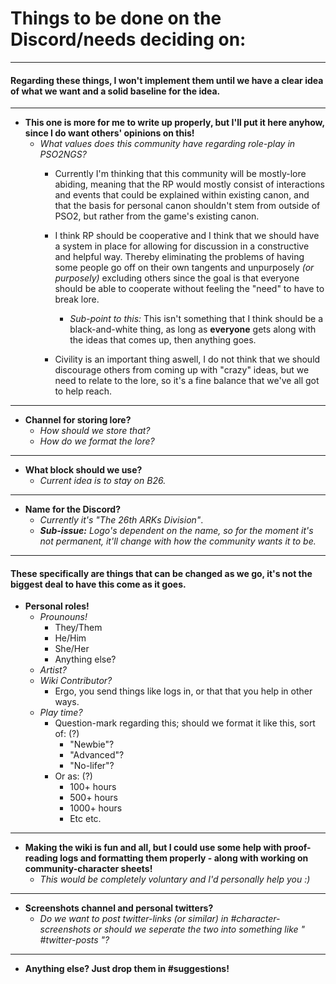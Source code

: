 # Things to be done on the Discord/needs deciding on:
---

#### Regarding these things, I won't implement them until we have a clear idea of what we want and a solid baseline for the idea. 


---
- **This one is more for me to write up properly, but I'll put it here anyhow, since I do want others' opinions on this!**
	- *What values does this community have regarding role-play in PSO2NGS?*
		- Currently I'm thinking that this community will be mostly-lore abiding, meaning that the RP would mostly consist of interactions and events that could be explained within existing canon, and that the basis for personal canon shouldn't stem from outside of PSO2, but rather from the game's existing canon.
		- I think RP should be cooperative and I think that we should have a system in place for allowing for discussion in a constructive and helpful way. Thereby eliminating the problems of having some people go off on their own tangents and unpurposely *(or purposely)* excluding others since the goal is that everyone should be able to cooperate without feeling the "need" to have to break lore.
			- *Sub-point to this:* This isn't something that I think should be a black-and-white thing, as long as **everyone** gets along with the ideas that comes up, then anything goes. 

		- Civility is an important thing aswell, I do not think that we should discourage others from coming up with "crazy" ideas, but we need to relate to the lore, so it's a fine balance that we've all got to help reach.

---

- **Channel for storing lore?**
	- *How should we store that?*
	- *How do we format the lore?*

---
- **What block should we use?**
	- *Current idea is to stay on B26.*

---
- **Name for the Discord?**
	- *Currently it's "The 26th ARKs Division"*.
	- ***Sub-issue:*** *Logo's dependent on the name, so for the moment it's not permanent, it'll change with how the community wants it to be.*

---

#### **These specifically are things that can be changed as we go, it's not the biggest deal to have this come as it goes.**
- **Personal roles!**
	- *Prounouns!*
		- They/Them
		- He/Him
		- She/Her
		- Anything else?
	- *Artist?*
	- *Wiki Contributor?*
		- Ergo, you send things like logs in, or that that you help in other ways.
	- *Play time?*
		- Question-mark regarding this; should we format it like this, sort of: (?)
			- "Newbie"?
			- "Advanced"?
			- "No-lifer"?
		- Or as: (?)
			- 100+ hours
			- 500+ hours
			- 1000+ hours
			- Etc etc.

---
- **Making the wiki is fun and all, but I could use some help with proof-reading logs and formatting them properly - along with working on community-character sheets!**
	- *This would be completely voluntary and I'd personally help you :)*

---
- **Screenshots channel and personal twitters?**
	- *Do we want to post twitter-links (or similar) in #character-screenshots or should we seperate the two into something like " #twitter-posts "?*

---
- **Anything else? Just drop them in #suggestions!**